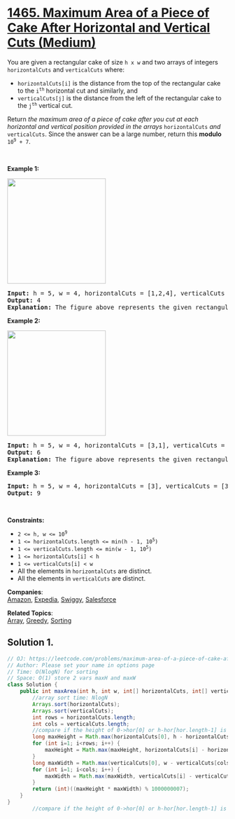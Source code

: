 # [1465. Maximum Area of a Piece of Cake After Horizontal and Vertical Cuts (Medium)](https://leetcode.com/problems/maximum-area-of-a-piece-of-cake-after-horizontal-and-vertical-cuts/)

<p>You are given a rectangular cake of size <code>h x w</code> and two arrays of integers <code>horizontalCuts</code> and <code>verticalCuts</code> where:</p>

<ul>
	<li><code>horizontalCuts[i]</code> is the distance from the top of the rectangular cake to the <code>i<sup>th</sup></code> horizontal cut and similarly, and</li>
	<li><code>verticalCuts[j]</code> is the distance from the left of the rectangular cake to the <code>j<sup>th</sup></code> vertical cut.</li>
</ul>

<p>Return <em>the maximum area of a piece of cake after you cut at each horizontal and vertical position provided in the arrays</em> <code>horizontalCuts</code> <em>and</em> <code>verticalCuts</code>. Since the answer can be a large number, return this <strong>modulo</strong> <code>10<sup>9</sup> + 7</code>.</p>

<p>&nbsp;</p>
<p><strong>Example 1:</strong></p>
<img alt="" src="https://assets.leetcode.com/uploads/2020/05/14/leetcode_max_area_2.png" style="width: 225px; height: 240px;">
<pre><strong>Input:</strong> h = 5, w = 4, horizontalCuts = [1,2,4], verticalCuts = [1,3]
<strong>Output:</strong> 4 
<strong>Explanation:</strong> The figure above represents the given rectangular cake. Red lines are the horizontal and vertical cuts. After you cut the cake, the green piece of cake has the maximum area.
</pre>

<p><strong>Example 2:</strong></p>
<img alt="" src="https://assets.leetcode.com/uploads/2020/05/14/leetcode_max_area_3.png" style="width: 225px; height: 240px;">
<pre><strong>Input:</strong> h = 5, w = 4, horizontalCuts = [3,1], verticalCuts = [1]
<strong>Output:</strong> 6
<strong>Explanation:</strong> The figure above represents the given rectangular cake. Red lines are the horizontal and vertical cuts. After you cut the cake, the green and yellow pieces of cake have the maximum area.
</pre>

<p><strong>Example 3:</strong></p>

<pre><strong>Input:</strong> h = 5, w = 4, horizontalCuts = [3], verticalCuts = [3]
<strong>Output:</strong> 9
</pre>

<p>&nbsp;</p>
<p><strong>Constraints:</strong></p>

<ul>
	<li><code>2 &lt;= h, w &lt;= 10<sup>9</sup></code></li>
	<li><code>1 &lt;= horizontalCuts.length &lt;= min(h - 1, 10<sup>5</sup>)</code></li>
	<li><code>1 &lt;= verticalCuts.length &lt;= min(w - 1, 10<sup>5</sup>)</code></li>
	<li><code>1 &lt;= horizontalCuts[i] &lt; h</code></li>
	<li><code>1 &lt;= verticalCuts[i] &lt; w</code></li>
	<li>All the elements in <code>horizontalCuts</code> are distinct.</li>
	<li>All the elements in <code>verticalCuts</code> are distinct.</li>
</ul>

**Companies**:  
[Amazon](https://leetcode.com/company/amazon), [Expedia](https://leetcode.com/company/expedia), [Swiggy](https://leetcode.com/company/swiggy), [Salesforce](https://leetcode.com/company/salesforce)

**Related Topics**:  
[Array](https://leetcode.com/tag/array/), [Greedy](https://leetcode.com/tag/greedy/), [Sorting](https://leetcode.com/tag/sorting/)

## Solution 1.

```java
// OJ: https://leetcode.com/problems/maximum-area-of-a-piece-of-cake-after-horizontal-and-vertical-cuts/
// Author: Please set your name in options page
// Time: O(NlogN) for sorting
// Space: O(1) store 2 vars maxH and maxW
class Solution {
    public int maxArea(int h, int w, int[] horizontalCuts, int[] verticalCuts) {
        //array sort time: NlogN
        Arrays.sort(horizontalCuts);
        Arrays.sort(verticalCuts);
        int rows = horizontalCuts.length;
        int cols = verticalCuts.length;
        //compare if the height of 0->hor[0] or h-hor[hor.length-1] is bigger than inside
        long maxHeight = Math.max(horizontalCuts[0], h - horizontalCuts[rows - 1]);
        for (int i=1; i<rows; i++) {
            maxHeight = Math.max(maxHeight, horizontalCuts[i] - horizontalCuts[i-1]);
        }
        long maxWidth = Math.max(verticalCuts[0], w - verticalCuts[cols - 1]);
        for (int i=1; i<cols; i++) {
            maxWidth = Math.max(maxWidth, verticalCuts[i] - verticalCuts[i-1]);
        }
        return (int)((maxHeight * maxWidth) % 1000000007);
    }
}
        //compare if the height of 0->hor[0] or h-hor[hor.length-1] is bigger than insideN

```
